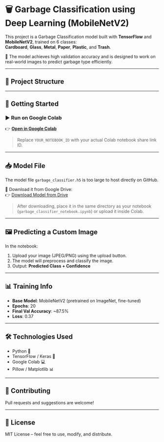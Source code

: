 # 🗑️ Garbage Classification using Deep Learning (MobileNetV2)

This project is a Garbage Classification model built with **TensorFlow** and **MobileNetV2**, trained on 6 classes:  
**Cardboard**, **Glass**, **Metal**, **Paper**, **Plastic**, and **Trash**.

🧠 The model achieves high validation accuracy and is designed to work on real-world images to predict garbage type efficiently.

---

## 📁 Project Structure


---

## 🚀 Getting Started

### ▶️ Run on Google Colab

👉 **[Open in Google Colab](https://colab.research.google.com/drive/YOUR_NOTEBOOK_ID)**

> Replace `YOUR_NOTEBOOK_ID` with your actual Colab notebook share link ID.

---

## 📥 Model File

The model file `garbage_classifier.h5` is too large to host directly on GitHub.

📎 Download it from Google Drive:  
👉 [Download Model from Drive](https://drive.google.com/file/d/YOUR_MODEL_ID/view?usp=sharing)

> After downloading, place it in the same directory as your notebook (`garbage_classifier_notebook.ipynb`) or upload it inside Colab.

---

## 🖼️ Predicting a Custom Image

In the notebook:
1. Upload your image (JPEG/PNG) using the upload button.
2. The model will preprocess and classify the image.
3. Output: **Predicted Class + Confidence**

---

## 📊 Training Info

- **Base Model**: MobileNetV2 (pretrained on ImageNet, fine-tuned)
- **Epochs**: 20  
- **Final Val Accuracy**: ~87.5%
- **Loss**: 0.37

---

## 🛠️ Technologies Used

- Python 🐍
- TensorFlow / Keras 🧠
- Google Colab 💻
- Pillow / Matplotlib 📊

---

## 🙌 Contributing

Pull requests and suggestions are welcome!

---

## 📜 License

MIT License – feel free to use, modify, and distribute.

